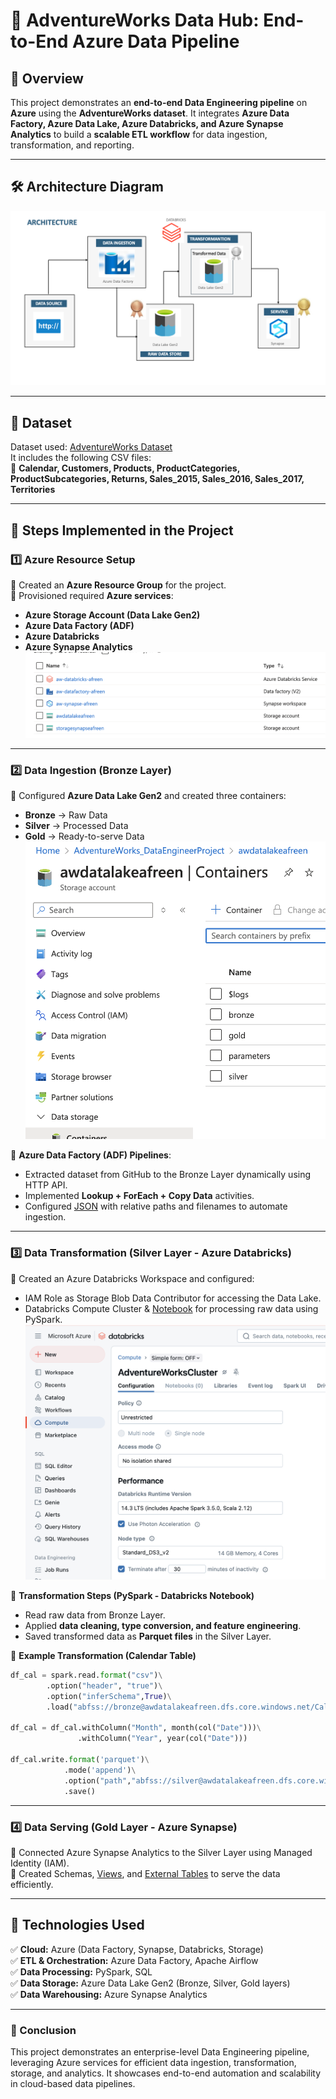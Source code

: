 # 🚀 AdventureWorks Data Hub: End-to-End Azure Data Pipeline  

## 📌 Overview  
This project demonstrates an **end-to-end Data Engineering pipeline** on **Azure** using the **AdventureWorks dataset**. It integrates **Azure Data Factory, Azure Data Lake, Azure Databricks, and Azure Synapse Analytics** to build a **scalable ETL workflow** for data ingestion, transformation, and reporting.  

---

## **🛠 Architecture Diagram**  
![Project Architecture](./Images/Architecture.png)  

---

## **📂 Dataset**  
Dataset used: [AdventureWorks Dataset](https://www.kaggle.com/datasets/ukveteran/adventure-works)  
It includes the following CSV files:  
📌 **Calendar, Customers, Products, ProductCategories, ProductSubcategories, Returns, Sales_2015, Sales_2016, Sales_2017, Territories**  

---

## **📌 Steps Implemented in the Project**  

### **1️⃣ Azure Resource Setup**  
🔹 Created an **Azure Resource Group** for the project.  
🔹 Provisioned required **Azure services**:  
   - **Azure Storage Account (Data Lake Gen2)**
   - **Azure Data Factory (ADF)**
   - **Azure Databricks**
   - **Azure Synapse Analytics**  
![Resources](./Images/Resources.png)

---

### **2️⃣ Data Ingestion (Bronze Layer)**
🔹 Configured **Azure Data Lake Gen2** and created three containers:  
   - **Bronze** → Raw Data  
   - **Silver** → Processed Data  
   - **Gold** → Ready-to-serve Data
![Containers](./Images/Containers.png)

🔹 **Azure Data Factory (ADF) Pipelines**:
   - Extracted dataset from GitHub to the Bronze Layer dynamically using HTTP API.  
   - Implemented **Lookup + ForEach + Copy Data** activities.  
   - Configured [JSON](./Scripts/DynamicRawDataLoad.json) with relative paths and filenames to automate ingestion.  

---

### **3️⃣ Data Transformation (Silver Layer - Azure Databricks)**
🔹 Created an Azure Databricks Workspace and configured:  
   - IAM Role as Storage Blob Data Contributor for accessing the Data Lake.  
   - Databricks Compute Cluster & [Notebook](./Scripts/aw_silver_layer.ipynb) for processing raw data using PySpark.
![Cluster](./Images/Compute_Cluster.png)

🔹 **Transformation Steps (PySpark - Databricks Notebook)**
   - Read raw data from Bronze Layer.  
   - Applied **data cleaning, type conversion, and feature engineering**.  
   - Saved transformed data as **Parquet files** in the Silver Layer.

📌 **Example Transformation (Calendar Table)**  

```python
df_cal = spark.read.format("csv")\
        .option("header", "true")\
        .option("inferSchema",True)\
        .load("abfss://bronze@awdatalakeafreen.dfs.core.windows.net/Calendar")

df_cal = df_cal.withColumn("Month", month(col("Date")))\
               .withColumn("Year", year(col("Date")))

df_cal.write.format('parquet')\
            .mode('append')\
            .option("path","abfss://silver@awdatalakeafreen.dfs.core.windows.net/Calendar")\
            .save()
```
---

### **4️⃣ Data Serving (Gold Layer - Azure Synapse)**  
🔹 Connected Azure Synapse Analytics to the Silver Layer using Managed Identity (IAM).  
🔹 Created Schemas, [Views](./Scripts/create_view_gold.sql), and [External Tables](./Scripts/external_table.sql) to serve the data efficiently.  

---

## **📌 Technologies Used**  
✅ **Cloud:** Azure (Data Factory, Synapse, Databricks, Storage)  
✅ **ETL & Orchestration:** Azure Data Factory, Apache Airflow  
✅ **Data Processing:** PySpark, SQL  
✅ **Data Storage:** Azure Data Lake Gen2 (Bronze, Silver, Gold layers)  
✅ **Data Warehousing:** Azure Synapse Analytics  

---

### **🚀 Conclusion**  
This project demonstrates an enterprise-level Data Engineering pipeline, leveraging Azure services for efficient data ingestion, transformation, storage, and analytics. It showcases end-to-end automation and scalability in cloud-based data pipelines.
